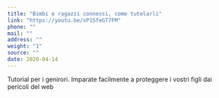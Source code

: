 ```yaml
---
title: "Bimbi e ragazzi connessi, come tutelarli"
link: "https://youtu.be/xP1SfeGT7FM"
phone: ""
mail: ""
address: ""
weight: "1"
source: ""
date: 2020-04-14
---
```


Tutorial per i genirori. Imparate facilmente a proteggere i vostri figli dai pericoli del web
